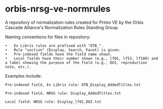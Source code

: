 # orbis-nrsg-ve-normrules
A repository of normalization rules created for Primo VE by the Orbis Cascade Alliance's Normalization Rules Standing Group.

Naming conventions for files in repository:

	•	Ex Libris rules are prefixed with "OTB_".
	•	Rule "section" (Display, Search, Facet) is given.
	•	Pre-indexed fields have the field name shown.
	•	Local fields have their number shown (e.g., lf01, lf53, lf100) and a label showing the purpose of the field (e.g., DOI, reproduction note, etc.).

Examples include:

	Pre-indexed field, Ex Libris rule: OTB_Display_AddedTitles.txt

	Pre-indexed field, NRSG rule: Display_AddedTitles.txt

	Local field: NRSG rule: Display_lf01_DOI.txt
